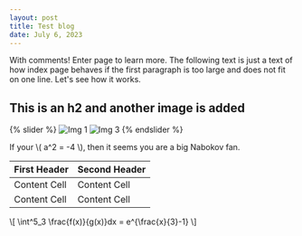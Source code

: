 ```yaml
---
layout: post
title: Test blog
date: July 6, 2023
---
```



With comments! Enter page to learn more. The following text is just a text of how index page behaves if the first paragraph is too large and does not fit on one line. Let's see how it works.

## This is an h2 and another image is added 

{% slider %}
![Img 1](https://media.hswstatic.com/eyJidWNrZXQiOiJjb250ZW50Lmhzd3N0YXRpYy5jb20iLCJrZXkiOiJnaWZcL2hvdy1ncmFzcy13b3Jrcy5qcGciLCJlZGl0cyI6eyJyZXNpemUiOnsid2lkdGgiOjgyOH19fQ==)
![Img 3](https://upload.wikimedia.org/wikipedia/commons/thumb/f/f9/HMS_Ambush_long.jpg/300px-HMS_Ambush_long.jpg)
{% endslider %}


If your \\( a^2 = -4 \\), then it seems you are a big Nabokov fan.

| First Header  | Second Header |
| ------------- | ------------- |
| Content Cell  | Content Cell  |
| Content Cell  | Content Cell  |

\\[ \int^5_3 \frac{f(x)}{g(x)}dx = e^{\frac{x}{3}-1} \\]